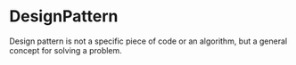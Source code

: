 # DesignPattern
Design pattern is not a specific piece of code or an algorithm, but a general concept  for solving a problem. 
